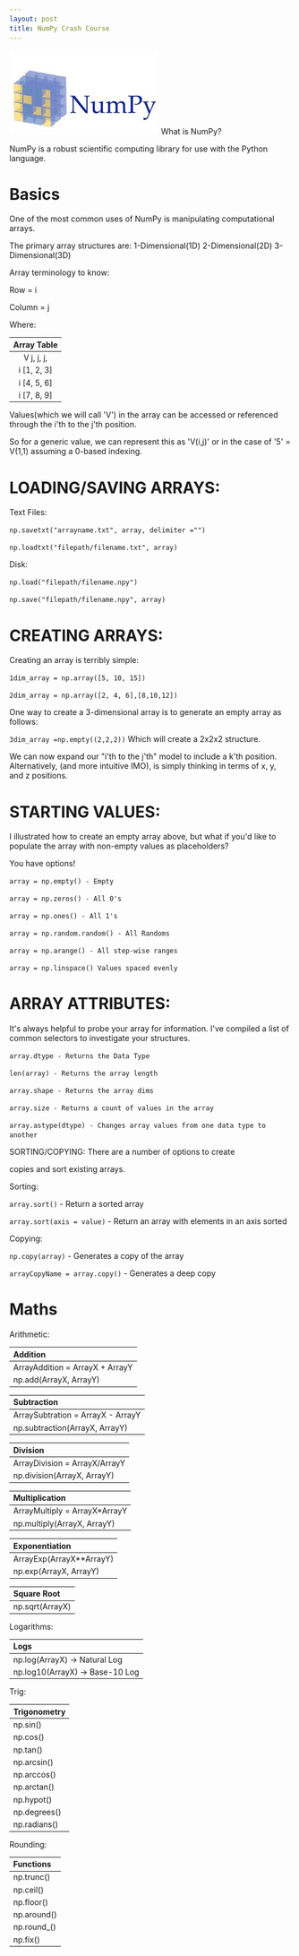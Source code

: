```yaml
---
layout: post
title: NumPy Crash Course
---
```


<img src="/Images/NumPy.jpg" class="inline"/>
What is NumPy?

NumPy is a robust scientific computing library for use with the Python language. 

# Basics 

One of the most common uses of NumPy is manipulating computational arrays. 

The primary array structures are:
1-Dimensional(1D) 
2-Dimensional(2D) 
3-Dimensional(3D)

Array terminology to know:

Row = i

Column = j

Where:

|Array Table|
|:-----:|
|V  j, j, j,|    
|i [1, 2, 3]|
|i [4, 5, 6]|
|i [7, 8, 9]|

Values(which we will call 'V') in the array can be accessed or referenced through the i'th to the j'th position.

So for a generic value, we can represent this as 'V(i,j)' or in the case of '5' = V(1,1) assuming a 0-based indexing.

# LOADING/SAVING ARRAYS:

Text Files:

`np.savetxt("arrayname.txt", array, delimiter ="")`

`np.loadtxt("filepath/filename.txt", array)`

Disk:

`np.load("filepath/filename.npy")`

`np.save("filepath/filename.npy", array)`

# CREATING ARRAYS:

Creating an array is terribly simple:

`1dim_array = np.array([5, 10, 15])`

`2dim_array = np.array([2, 4, 6],[8,10,12])`

One way to create a 3-dimensional array is to generate an empty array as follows:

`3dim_array =np.empty((2,2,2))` Which will create a 2x2x2 structure. 

We can now expand our "i'th to the j'th" model to include a k'th position. Alternatively, (and more intuitive IMO), is simply 
thinking in terms of x, y, and z positions.

# STARTING VALUES:
I illustrated how to create an empty array above, but what if you'd like to populate the array with non-empty values 
as placeholders? 

You have options!

`array = np.empty() - Empty`

`array = np.zeros() - All 0's`

`array = np.ones() - All 1's`

`array = np.random.random() - All Randoms`

`array = np.arange() - All step-wise ranges`

`array = np.linspace() Values spaced evenly`

# ARRAY ATTRIBUTES:
It's always helpful to probe your array for information. I've compiled a list of common selectors to investigate your 
structures. 

`array.dtype - Returns the Data Type`

`len(array) - Returns the array length`

`array.shape - Returns the array dims`

`array.size - Returns a count of values in the array`

`array.astype(dtype) - Changes array values from one data type to another`

SORTING/COPYING:
There are a number of options to create 

copies and sort existing arrays.

Sorting:

`array.sort()` - Return a sorted array

`array.sort(axis = value)` - Return an array with elements in an axis sorted

Copying:

`np.copy(array)` - Generates a copy of the array

`arrayCopyName = array.copy()` - Generates a deep copy

# Maths

Arithmetic:

|Addition|
|:--------|
|ArrayAddition = ArrayX + ArrayY|
|np.add(ArrayX, ArrayY)|

|Subtraction|
|:--------|
|ArraySubtration = ArrayX - ArrayY|
|np.subtraction(ArrayX, ArrayY)|

|Division|
|:--------|
|ArrayDivision = ArrayX/ArrayY|
|np.division(ArrayX, ArrayY)|

|Multiplication|
|:--------|
|ArrayMultiply = ArrayX\*ArrayY|
|np.multiply(ArrayX, ArrayY)|

|Exponentiation|
|:--------|
|ArrayExp(ArrayX\*\*ArrayY)|
|np.exp(ArrayX, ArrayY)|

|Square Root|
|:--------|
|np.sqrt(ArrayX)|

Logarithms:

|Logs|
|:--------|
|np.log(ArrayX) -> Natural Log|
|np.log10(ArrayX) -> Base-10 Log|

Trig:

|Trigonometry|
|:--------|
|np.sin()|
|np.cos()|
|np.tan()|
|np.arcsin()|
|np.arccos()|
|np.arctan()|
|np.hypot()|
|np.degrees()|
|np.radians()|

Rounding:

|Functions|
|:----------|
|np.trunc()|
|np.ceil()|
|np.floor()|
|np.around()|
|np.round_()|
|np.fix()|

